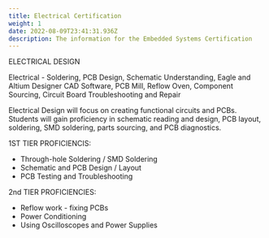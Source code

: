 ```yaml
---
title: Electrical Certification
weight: 1
date: 2022-08-09T23:41:31.936Z
description: The information for the Embedded Systems Certification
---
```

<!--StartFragment-->

ELECTRICAL DESIGN

Electrical - Soldering, PCB Design, Schematic Understanding, Eagle and Altium Designer CAD Software, PCB Mill, Reflow Oven, Component Sourcing, Circuit Board Troubleshooting and Repair

Electrical Design will focus on creating functional circuits and PCBs. Students will gain proficiency in schematic reading and design, PCB layout, soldering, SMD soldering, parts sourcing, and PCB diagnostics. 

1ST TIER PROFICIENCIS:

* Through-hole Soldering / SMD Soldering
* Schematic and PCB Design / Layout
* PCB Testing and Troubleshooting

2nd TIER PROFICIENCIES:

* Reflow work - fixing PCBs
* Power Conditioning
* Using Oscilloscopes and Power Supplies

<!--EndFragment-->